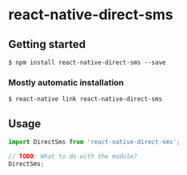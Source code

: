 # react-native-direct-sms

## Getting started

`$ npm install react-native-direct-sms --save`

### Mostly automatic installation

`$ react-native link react-native-direct-sms`

## Usage
```javascript
import DirectSms from 'react-native-direct-sms';

// TODO: What to do with the module?
DirectSms;
```

